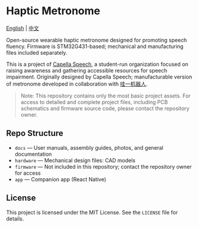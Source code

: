 # Haptic Metronome

[English](README.md) | [中文](README.zh.md)

Open-source wearable haptic metronome designed for promoting speech fluency. Firmware is STM32G431-based; mechanical and manufacturing files included separately.

This is a project of [Capella Speech](https://capella-speech.org), a student-run organization focused on raising awareness and gathering accessible resources for speech impairment. Originally designed by Capella Speech; manufacturable version of metronome developed in collaboration with [哇一机器人](https://wayi-edu.com/).

> Note: This repository contains only the most basic project assets. For access to detailed and complete project files, including PCB schematics and firmware source code, please contact the repository owner.

## Repo Structure
- `docs` — User manuals, assembly guides, photos, and general documentation
- `hardware` — Mechanical design files: CAD models
- `firmware` — Not included in this repository; contact the repository owner for access
- `app` — Companion app (React Native)

## License
This project is licensed under the MIT License. See the `LICENSE` file for details.
